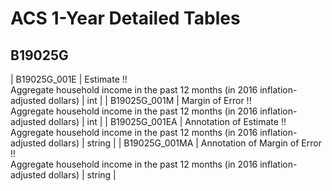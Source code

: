 # ACS 1-Year Detailed Tables

## B19025G

| B19025G_001E | Estimate !!<br>Aggregate household income in the past 12 months (in 2016 inflation-adjusted dollars) | int |
| B19025G_001M | Margin of Error !!<br>Aggregate household income in the past 12 months (in 2016 inflation-adjusted dollars) | int |
| B19025G_001EA | Annotation of Estimate !!<br>Aggregate household income in the past 12 months (in 2016 inflation-adjusted dollars) | string |
| B19025G_001MA | Annotation of Margin of Error !!<br>Aggregate household income in the past 12 months (in 2016 inflation-adjusted dollars) | string |

